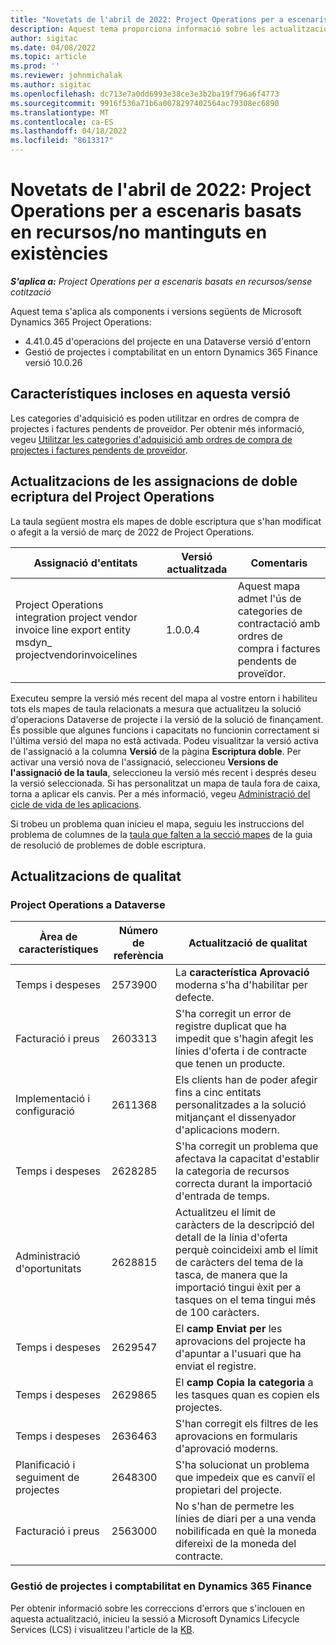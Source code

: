 ```yaml
---
title: "Novetats de l'abril de 2022: Project Operations per a escenaris basats en recursos/no mantinguts en existències"
description: Aquest tema proporciona informació sobre les actualitzacions de qualitat que estan disponibles a la versió d'abril de 2022 de Microsoft Dynamics 365 Project Operations per a escenaris basats en recursos / no emmagatzemats.
author: sigitac
ms.date: 04/08/2022
ms.topic: article
ms.prod: ''
ms.reviewer: johnmichalak
ms.author: sigitac
ms.openlocfilehash: dc713e7a0dd6993e38ce3e3b2ba19f796a6f4773
ms.sourcegitcommit: 9916f536a71b6a0078297402564ac79308ec6890
ms.translationtype: MT
ms.contentlocale: ca-ES
ms.lasthandoff: 04/18/2022
ms.locfileid: "8613317"
---
```

# <a name="whats-new-april-2022---project-operations-for-resourcenon-stocked-based-scenarios"></a>Novetats de l'abril de 2022: Project Operations per a escenaris basats en recursos/no mantinguts en existències

_**S'aplica a:** Project Operations per a escenaris basats en recursos/sense cotització_

Aquest tema s'aplica als components i versions següents de Microsoft Dynamics 365 Project Operations:

- 4.41.0.45 d'operacions del projecte en una Dataverse versió d'entorn
- Gestió de projectes i comptabilitat en un entorn Dynamics 365 Finance versió 10.0.26

## <a name="features-included-in-this-release"></a>Característiques incloses en aquesta versió

Les categories d'adquisició es poden utilitzar en ordres de compra de projectes i factures pendents de proveïdor. Per obtenir més informació, vegeu [Utilitzar les categories d'adquisició amb ordres de compra de projectes i factures pendents de proveïdor](configure-procurement-categories.md).

## <a name="project-operations-dual-write-maps-updates"></a>Actualitzacions de les assignacions de doble ecriptura del Project Operations

La taula següent mostra els mapes de doble escriptura que s'han modificat o afegit a la versió de març de 2022 de Project Operations.

| Assignació d'entitats | Versió actualitzada | Comentaris |
| -------------- | ------------------- | ------------|
| Project Operations integration project vendor invoice line export entity msdyn\_ projectvendorinvoicelines | 1.0.0.4 | Aquest mapa admet l'ús de categories de contractació amb ordres de compra i factures pendents de proveïdor. |

Executeu sempre la versió més recent del mapa al vostre entorn i habiliteu tots els mapes de taula relacionats a mesura que actualitzeu la solució d'operacions Dataverse de projecte i la versió de la solució de finançament. És possible que algunes funcions i capacitats no funcionin correctament si l'última versió del mapa no està activada. Podeu visualitzar la versió activa de l'assignació a la columna **Versió** de la pàgina **Escriptura doble**. Per activar una versió nova de l'assignació, seleccioneu **Versions de l'assignació de la taula**, seleccioneu la versió més recent i després deseu la versió seleccionada. Si has personalitzat un mapa de taula fora de caixa, torna a aplicar els canvis. Per a més informació, vegeu [Administració del cicle de vida de les aplicacions](/dynamics365/fin-ops-core/dev-itpro/data-entities/dual-write/app-lifecycle-management).

Si trobeu un problema quan inicieu el mapa, seguiu les instruccions del problema de columnes de la [taula que falten a la secció mapes](/dynamics365/fin-ops-core/dev-itpro/data-entities/dual-write/dual-write-troubleshooting-finops-upgrades#missing-table-columns-issue-on-maps) de la guia de resolució de problemes de doble escriptura.

## <a name="quality-updates"></a>Actualitzacions de qualitat

### <a name="project-operations-on-dataverse"></a>Project Operations a Dataverse

| Àrea de característiques | Número de referència | Actualització de qualitat |
| ------------ | ---------------- | -------------- |
| Temps i despeses | 2573900 | La **característica Aprovació** moderna s'ha d'habilitar per defecte. |
| Facturació i preus | 2603313 | S'ha corregit un error de registre duplicat que ha impedit que s'hagin afegit les línies d'oferta i de contracte que tenen un producte. |
| Implementació i configuració | 2611368 | Els clients han de poder afegir fins a cinc entitats personalitzades a la solució mitjançant el dissenyador d'aplicacions modern. |
| Temps i despeses | 2628285 | S'ha corregit un problema que afectava la capacitat d'establir la categoria de recursos correcta durant la importació d'entrada de temps. |
|   Administració d'oportunitats| 2628815 | Actualitzeu el límit de caràcters de la descripció del detall de la línia d'oferta perquè coincideixi amb el límit de caràcters del tema de la tasca, de manera que la importació tingui èxit per a tasques on el tema tingui més de 100 caràcters. |
| Temps i despeses| 2629547 | El **camp Enviat per** les aprovacions del projecte ha d'apuntar a l'usuari que ha enviat el registre. |
| Temps i despeses| 2629865 | El **camp Copia la categoria** a les tasques quan es copien els projectes. |
| Temps i despeses| 2636463 | S'han corregit els filtres de les aprovacions en formularis d'aprovació moderns. |
| Planificació i seguiment de projectes | 2648300 | S'ha solucionat un problema que impedeix que es canviï el propietari del projecte. |
| Facturació i preus | 2563000 | No s'han de permetre les línies de diari per a una venda nobilificada en què la moneda difereixi de la moneda del contracte. |

### <a name="project-management-and-accounting-in-dynamics-365-finance"></a>Gestió de projectes i comptabilitat en Dynamics 365 Finance

Per obtenir informació sobre les correccions d'errors que s'inclouen en aquesta actualització, inicieu la sessió a Microsoft Dynamics Lifecycle Services (LCS) i visualitzeu l'article de la [KB](https://fix.lcs.dynamics.com/Issue/Details?bugId=662864).
